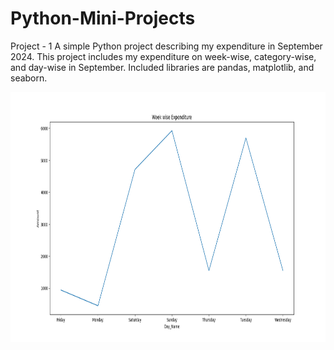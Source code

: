 # Python-Mini-Projects
Project - 1
A simple Python project describing my expenditure in September 2024. This project includes my expenditure on week-wise, category-wise, and day-wise in September. 
Included libraries are pandas, matplotlib, and seaborn.

<img src="https://github.com/HumayraFerdous/Python-Mini-Projects/blob/master/Images/Project-1/Week_wise_spent.png" height = "400" width="600" />
